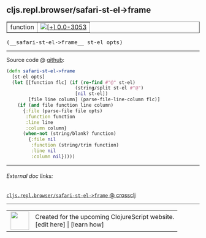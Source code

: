 ## cljs.repl.browser/safari-st-el->frame



 <table border="1">
<tr>
<td>function</td>
<td><a href="https://github.com/cljsinfo/cljs-api-docs/tree/0.0-3053"><img valign="middle" alt="[+] 0.0-3053" title="Added in 0.0-3053" src="https://img.shields.io/badge/+-0.0--3053-lightgrey.svg"></a> </td>
</tr>
</table>


 <samp>
(__safari-st-el->frame__ st-el opts)<br>
</samp>

---







Source code @ [github](https://github.com/clojure/clojurescript/blob/r3196/src/clj/cljs/repl/browser.clj#L301-L316):

```clj
(defn safari-st-el->frame
  [st-el opts]
  (let [[function flc] (if (re-find #"@" st-el)
                         (string/split st-el #"@")
                         [nil st-el])
        [file line column] (parse-file-line-column flc)]
    (if (and file function line column)
      {:file (parse-file file opts)
       :function function
       :line line
       :column column}
      (when-not (string/blank? function)
        {:file nil
         :function (string/trim function)
         :line nil
         :column nil}))))
```

<!--
Repo - tag - source tree - lines:

 <pre>
clojurescript @ r3196
└── src
    └── clj
        └── cljs
            └── repl
                └── <ins>[browser.clj:301-316](https://github.com/clojure/clojurescript/blob/r3196/src/clj/cljs/repl/browser.clj#L301-L316)</ins>
</pre>

-->

---



###### External doc links:

[`cljs.repl.browser/safari-st-el->frame` @ crossclj](http://crossclj.info/fun/cljs.repl.browser/safari-st-el-%3Eframe.html)<br>

---

 <table>
<tr><td>
<img valign="middle" align="right" width="48px" src="http://i.imgur.com/Hi20huC.png">
</td><td>
Created for the upcoming ClojureScript website.<br>
[edit here] | [learn how]
</td></tr></table>

[edit here]:https://github.com/cljsinfo/cljs-api-docs/blob/master/cljsdoc/cljs.repl.browser_safari-st-el-GTframe.cljsdoc
[learn how]:https://github.com/cljsinfo/cljs-api-docs/wiki/cljsdoc-files

<!--

This information was too distracting to show to readers, but I'll leave it
commented here since it is helpful to:

- pretty-print the data used to generate this document
- and show how to retrieve that data



The API data for this symbol:

```clj
{:ns "cljs.repl.browser",
 :name "safari-st-el->frame",
 :type "function",
 :signature ["[st-el opts]"],
 :source {:code "(defn safari-st-el->frame\n  [st-el opts]\n  (let [[function flc] (if (re-find #\"@\" st-el)\n                         (string/split st-el #\"@\")\n                         [nil st-el])\n        [file line column] (parse-file-line-column flc)]\n    (if (and file function line column)\n      {:file (parse-file file opts)\n       :function function\n       :line line\n       :column column}\n      (when-not (string/blank? function)\n        {:file nil\n         :function (string/trim function)\n         :line nil\n         :column nil}))))",
          :title "Source code",
          :repo "clojurescript",
          :tag "r3196",
          :filename "src/clj/cljs/repl/browser.clj",
          :lines [301 316]},
 :full-name "cljs.repl.browser/safari-st-el->frame",
 :full-name-encode "cljs.repl.browser_safari-st-el-GTframe",
 :history [["+" "0.0-3053"]]}

```

Retrieve the API data for this symbol:

```clj
;; from Clojure REPL
(require '[clojure.edn :as edn])
(-> (slurp "https://raw.githubusercontent.com/cljsinfo/cljs-api-docs/catalog/cljs-api.edn")
    (edn/read-string)
    (get-in [:symbols "cljs.repl.browser/safari-st-el->frame"]))
```

-->
